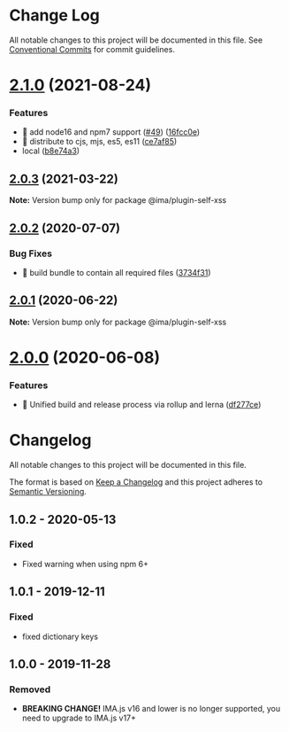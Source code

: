 # Change Log

All notable changes to this project will be documented in this file.
See [Conventional Commits](https://conventionalcommits.org) for commit guidelines.

# [2.1.0](https://github.com/seznam/IMA.js-plugins/compare/@ima/plugin-self-xss@2.0.3...@ima/plugin-self-xss@2.1.0) (2021-08-24)


### Features

* 🎸 add node16 and npm7 support ([#49](https://github.com/seznam/IMA.js-plugins/issues/49)) ([16fcc0e](https://github.com/seznam/IMA.js-plugins/commit/16fcc0eab73da5651171d110100e5a5ec9cbdcf1))
* 🎸 distribute to cjs, mjs, es5, es11 ([ce7af85](https://github.com/seznam/IMA.js-plugins/commit/ce7af856287f874952cccdc45b17ebfda07d8189))
* local ([b8e74a3](https://github.com/seznam/IMA.js-plugins/commit/b8e74a3aa45fa88c93f57df0740998f625e61575))





## [2.0.3](https://github.com/seznam/IMA.js-plugins/compare/@ima/plugin-self-xss@2.0.2...@ima/plugin-self-xss@2.0.3) (2021-03-22)

**Note:** Version bump only for package @ima/plugin-self-xss





## [2.0.2](https://github.com/seznam/IMA.js-plugins/compare/@ima/plugin-self-xss@2.0.1...@ima/plugin-self-xss@2.0.2) (2020-07-07)


### Bug Fixes

* 🐛  build bundle to contain all required files ([3734f31](https://github.com/seznam/IMA.js-plugins/commit/3734f31f02ca5e81d0f8f0ad8b46d0f6560f3c4e))





## [2.0.1](https://github.com/seznam/IMA.js-plugins/compare/@ima/plugin-self-xss@2.0.0...@ima/plugin-self-xss@2.0.1) (2020-06-22)

**Note:** Version bump only for package @ima/plugin-self-xss





# [2.0.0](https://github.com/seznam/IMA.js-plugins/compare/@ima/plugin-self-xss@1.0.2...@ima/plugin-self-xss@2.0.0) (2020-06-08)


### Features

* 🎸  Unified build and release process via rollup and lerna ([df277ce](https://github.com/seznam/IMA.js-plugins/commit/df277ce5bae0cacc9c5b4d6957bdc786ac9cf571))





# Changelog

All notable changes to this project will be documented in this file.

The format is based on [Keep a Changelog](http://keepachangelog.com/en/1.0.0/)
and this project adheres to [Semantic Versioning](http://semver.org/spec/v2.0.0.html).

## 1.0.2 - 2020-05-13
### Fixed
- Fixed warning when using npm 6+

## 1.0.1 - 2019-12-11
### Fixed
- fixed dictionary keys

## 1.0.0 - 2019-11-28
### Removed
- **BREAKING CHANGE!** IMA.js v16 and lower is no longer supported, you need to upgrade to IMA.js v17+
